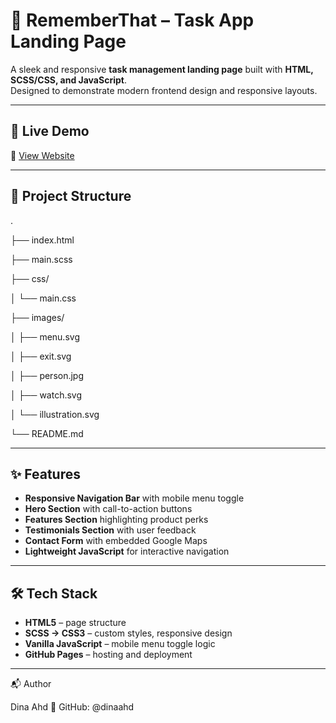 # 🌟 RememberThat – Task App Landing Page

A sleek and responsive **task management landing page** built with **HTML, SCSS/CSS, and JavaScript**.  
Designed to demonstrate modern frontend design and responsive layouts.

---

## 🚀 Live Demo
🔗 [View Website](https://dinaahd.github.io/rememberthat-taskapp)

---

## 📂 Project Structure

.

├── index.html

├── main.scss

├── css/

│   └── main.css

├── images/

│   ├── menu.svg

│   ├── exit.svg

│   ├── person.jpg

│   ├── watch.svg

│   └── illustration.svg

└── README.md

---

## ✨ Features
- **Responsive Navigation Bar** with mobile menu toggle
- **Hero Section** with call-to-action buttons
- **Features Section** highlighting product perks
- **Testimonials Section** with user feedback
- **Contact Form** with embedded Google Maps
- **Lightweight JavaScript** for interactive navigation

---

## 🛠️ Tech Stack
- **HTML5** – page structure
- **SCSS → CSS3** – custom styles, responsive design
- **Vanilla JavaScript** – mobile menu toggle logic
- **GitHub Pages** – hosting and deployment

---

📬 Author

Dina Ahd
🔗 GitHub: @dinaahd
